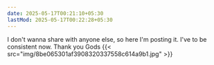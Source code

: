 ```yaml
---
date: 2025-05-17T00:21:10+05:30
lastMod: 2025-05-17T00:22:28+05:30
---
```


I don't wanna share with anyone else, so here I'm posting it. I've to be consistent now. Thank you Gods
{{< src="img/8be065301af3908320337558c614a9b1.jpg" >}}
